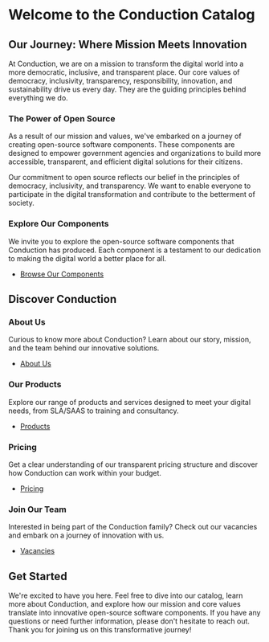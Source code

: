 # Welcome to the Conduction Catalog

## Our Journey: Where Mission Meets Innovation

At Conduction, we are on a mission to transform the digital world into a more democratic, inclusive, and transparent place. Our core values of democracy, inclusivity, transparency, responsibility, innovation, and sustainability drive us every day. They are the guiding principles behind everything we do.

### The Power of Open Source

As a result of our mission and values, we've embarked on a journey of creating open-source software components. These components are designed to empower government agencies and organizations to build more accessible, transparent, and efficient digital solutions for their citizens.

Our commitment to open source reflects our belief in the principles of democracy, inclusivity, and transparency. We want to enable everyone to participate in the digital transformation and contribute to the betterment of society.

### Explore Our Components

We invite you to explore the open-source software components that Conduction has produced. Each component is a testament to our dedication to making the digital world a better place for all.

- [Browse Our Components](/components)

## Discover Conduction

### About Us

Curious to know more about Conduction? Learn about our story, mission, and the team behind our innovative solutions.

- [About Us](/about)

### Our Products

Explore our range of products and services designed to meet your digital needs, from SLA/SAAS to training and consultancy.

- [Products](/about/products)

### Pricing

Get a clear understanding of our transparent pricing structure and discover how Conduction can work within your budget.

- [Pricing](/about/pricing)

### Join Our Team

Interested in being part of the Conduction family? Check out our vacancies and embark on a journey of innovation with us.

- [Vacancies](/about/vacancies)

## Get Started

We're excited to have you here. Feel free to dive into our catalog, learn more about Conduction, and explore how our mission and core values translate into innovative open-source software components. If you have any questions or need further information, please don't hesitate to reach out. Thank you for joining us on this transformative journey!
